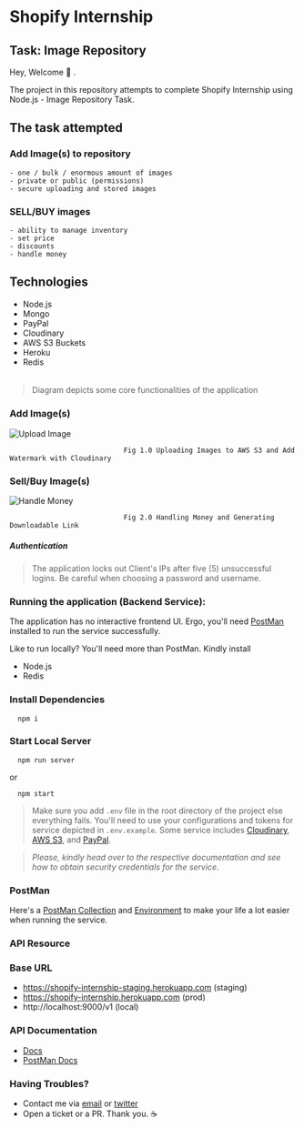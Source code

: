 # Shopify Internship
## Task: Image Repository

Hey, Welcome 👋 . 

The project in this repository attempts to complete Shopify Internship using Node.js - Image Repository Task.

## The task attempted

 ### Add Image(s) to repository
    - one / bulk / enormous amount of images
    - private or public (permissions)
    - secure uploading and stored images

  ### SELL/BUY images
    - ability to manage inventory
    - set price
    - discounts
    - handle money
    
## Technologies
  - Node.js
  - Mongo
  - PayPal 
  - Cloudinary
  - AWS S3 Buckets
  - Heroku
  - Redis

######

> Diagram depicts some core functionalities of the application

###  Add Image(s)

![Upload Image](https://res.cloudinary.com/codeekagexdalia/image/upload/v1610790726/Adding_Images_ybx9eh.png)



                                Fig 1.0 Uploading Images to AWS S3 and Add Watermark with Cloudinary 

### Sell/Buy Image(s)
![Handle Money](https://res.cloudinary.com/codeekagexdalia/image/upload/v1610791099/handlemoney-Page-2_gffpix.png)

                                Fig 2.0 Handling Money and Generating Downloadable Link

##### Authentication 
> The application locks out Client's IPs after five (5) unsuccessful logins. Be careful when choosing a password and username.

### Running the application (Backend Service):

The application has no interactive frontend UI. Ergo, you'll need [PostMan](https://www.postman.com/downloads/) installed to run the service successfully.

Like to run locally? You'll need more than PostMan. Kindly install
- Node.js
- Redis

### Install Dependencies
```shell 
  npm i
```

### Start Local Server

```shell
  npm run server 
```

or 

```shell
  npm start
```

> Make sure you add `.env` file in the root directory of the project else everything fails.
  You'll need to use your configurations and tokens for service depicted in `.env.example`. Some service includes [Cloudinary](https://cloudinary.com/documentation/node_integration), [AWS S3](https://docs.aws.amazon.com/sdk-for-javascript/v2/developer-guide/s3-example-creating-buckets.html), and [PayPal](https://developer.paypal.com/docs/integration/direct/payments/paypal-payments/).
  
  > *Please, kindly head over to the respective documentation and see how to obtain security credentials for the service.*

### PostMan

Here's a [PostMan Collection](https://www.getpostman.com/collections/2ea47ca12c438c2b6031) and [Environment](https://drive.google.com/drive/folders/1LwaosnNPtmSEcmcsFPE4P1ie5tiCYAU8?usp=sharing) to make your life a lot easier when running the service.

### API Resource

### Base URL 
- https://shopify-internship-staging.herokuapp.com (staging)
- https://shopify-internship.herokuapp.com (prod)
- http://localhost:9000/v1 (local)


### API Documentation 
- [Docs](https://shopifyinternship.gitbook.io/imagerepository/)
- [PostMan Docs](https://documenter.getpostman.com/view/2893258/TVzVhvcx#1ccbde2e-ba01-4831-862f-088da2527d8e)

### Having Troubles? 
  - Contact me via [email](mailto://agiriabrahamjunior@gmail.com) or [twitter](https://twitter.com/@codeekage) 
  - Open a ticket or a PR.  Thank you. ☕️ 
